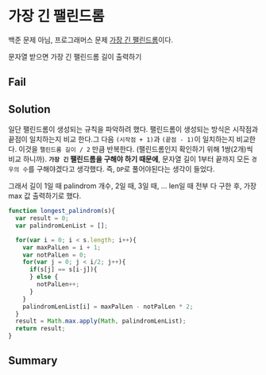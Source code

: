 # 가장 긴 팰린드롬

백준 문제 아님, 프로그래머스 문제 [가장 긴 팰린드롬](https://programmers.co.kr/learn/challenge_codes/84)이다.

문자열 받으면 가장 긴 팰린드롬 길이 출력하기

## Fail




## Solution

일단 팰린드롬이 생성되는 규칙을 파악하려 했다. 팰린드롬이 생성되는 방식은 시작점과 끝점이 일치하는지 비교 한다.그 다음 `(시작점 + 1)`과 `(끝점 - 1)`이 일치하는지 비교한다. 이것을 `팰린드롬 길이 / 2` 만큼 반복한다. (팰린드롬인지 확인하기 위해 1쌍(2개)씩 비교 하니까). **`가장 긴` 팰린드롬을 구해야 하기 때문에**, 문자열 길이 1부터 끝까지 모든 `경우의 수`를 구해야겠다고 생각했다. 즉, `DP`로 풀어야된다는 생각이 들었다.

그래서 길이 1일 때 palindrom 개수, 2일 때, 3일 때, ... len일 때 전부 다 구한 후, 가장 max 값 출력하기로 했다.


```javascript
function longest_palindrom(s){
  var result = 0;
  var palindromLenList = [];

  for(var i = 0; i < s.length; i++){
    var maxPalLen = i + 1;
    var notPalLen = 0;
    for(var j = 0; j < i/2; j++){
      if(s[j] == s[i-j]){
      } else {
        notPalLen++;
      }
    }
    palindromLenList[i] = maxPalLen - notPalLen * 2;
  }
  result = Math.max.apply(Math, palindromLenList);
  return result;
}
```

## Summary

